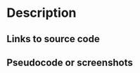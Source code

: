 # Description

<!-- Describe what maintenance you would like added -->

## Links to source code

<!-- If you are requesting maintenance for a specific line of source code, please include the permanent link for that line -->

## Pseudocode or screenshots

<!-- Feel free to include pseudocode or screenshots of the requested outcome -->